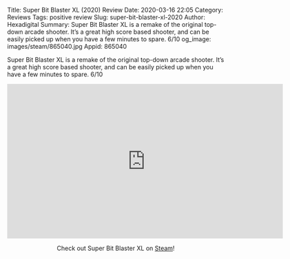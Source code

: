 Title: Super Bit Blaster XL (2020) Review
Date: 2020-03-16 22:05
Category: Reviews
Tags: positive review
Slug: super-bit-blaster-xl-2020
Author: Hexadigital
Summary: Super Bit Blaster XL is a remake of the original top-down arcade shooter. It’s a great high score based shooter, and can be easily picked up when you have a few minutes to spare. 6/10
og_image: images/steam/865040.jpg
Appid: 865040

Super Bit Blaster XL is a remake of the original top-down arcade shooter. It’s a great high score based shooter, and can be easily picked up when you have a few minutes to spare. 6/10

<center><iframe src="https://www.youtube.com/embed/-1i73n9W7cw?feature=oembed" allow="accelerometer; autoplay; encrypted-media; gyroscope; picture-in-picture" width="640" height="360" frameborder="0"></iframe>

Check out Super Bit Blaster XL on [Steam](https://store.steampowered.com/app/865040/?curator_clanid=34633900)!</center>

